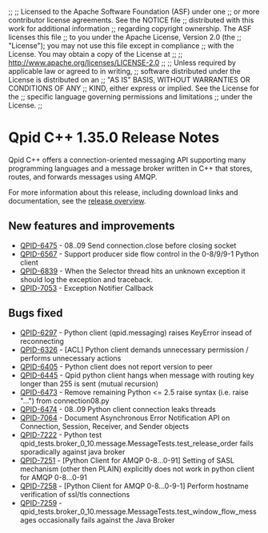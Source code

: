 ;;
;; Licensed to the Apache Software Foundation (ASF) under one
;; or more contributor license agreements.  See the NOTICE file
;; distributed with this work for additional information
;; regarding copyright ownership.  The ASF licenses this file
;; to you under the Apache License, Version 2.0 (the
;; "License"); you may not use this file except in compliance
;; with the License.  You may obtain a copy of the License at
;; 
;;   http://www.apache.org/licenses/LICENSE-2.0
;; 
;; Unless required by applicable law or agreed to in writing,
;; software distributed under the License is distributed on an
;; "AS IS" BASIS, WITHOUT WARRANTIES OR CONDITIONS OF ANY
;; KIND, either express or implied.  See the License for the
;; specific language governing permissions and limitations
;; under the License.
;;

# Qpid C++ 1.35.0 Release Notes

Qpid C++ offers a connection-oriented messaging API supporting many
programming languages and a message broker written in C++ that stores,
routes, and forwards messages using AMQP.

For more information about this release, including download links and
documentation, see the [release overview](index.html).


## New features and improvements

 - [QPID-6475](https://issues.apache.org/jira/browse/QPID-6475) - 08..09 Send connection.close before closing socket
 - [QPID-6567](https://issues.apache.org/jira/browse/QPID-6567) - Support producer side flow control in the 0-8/9/9-1 Python client
 - [QPID-6839](https://issues.apache.org/jira/browse/QPID-6839) - When the Selector thread hits an unknown exception it should log the exception and traceback.
 - [QPID-7053](https://issues.apache.org/jira/browse/QPID-7053) - Exception Notifier Callback

## Bugs fixed

 - [QPID-6297](https://issues.apache.org/jira/browse/QPID-6297) - Python client (qpid.messaging) raises KeyError insead of reconnecting
 - [QPID-6326](https://issues.apache.org/jira/browse/QPID-6326) - [ACL] Python client demands unnecessary permission / performs unnecessary actions
 - [QPID-6405](https://issues.apache.org/jira/browse/QPID-6405) - Python client does not report version to peer
 - [QPID-6445](https://issues.apache.org/jira/browse/QPID-6445) - Qpid python client hangs when message with routing key longer than 255 is sent (mutual recursion)
 - [QPID-6473](https://issues.apache.org/jira/browse/QPID-6473) - Remove remaining Python &lt;= 2.5 raise syntax (i.e. raise "...") from connection08.py
 - [QPID-6474](https://issues.apache.org/jira/browse/QPID-6474) - 08..09 Python client connection leaks threads
 - [QPID-7064](https://issues.apache.org/jira/browse/QPID-7064) - Document Asynchronous Error Notification API on Connection, Session, Receiver, and Sender objects
 - [QPID-7222](https://issues.apache.org/jira/browse/QPID-7222) - Python test qpid_tests.broker_0_10.message.MessageTests.test_release_order fails sporadically against java broker
 - [QPID-7251](https://issues.apache.org/jira/browse/QPID-7251) - [Python Client for AMQP 0-8...0-91] Setting of SASL mechanism (other then PLAIN) explicitly does not work in python client for AMQP 0-8...0-91
 - [QPID-7258](https://issues.apache.org/jira/browse/QPID-7258) - [Python Client for AMQP 0-8...0-9-1] Perform hostname verification of ssl/tls connections
 - [QPID-7259](https://issues.apache.org/jira/browse/QPID-7259) - qpid_tests.broker_0_10.message.MessageTests.test_window_flow_messages occasionally fails against the Java Broker